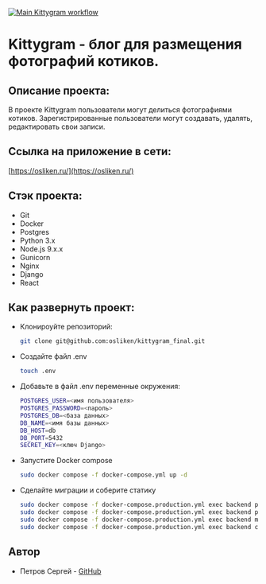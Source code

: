 [![Main Kittygram workflow](https://github.com/osliken/kittygram_final/actions/workflows/main.yml/badge.svg)](https://github.com/osliken/kittygram_final/actions/workflows/main.yml)

# Kittygram - блог для размещения фотографий котиков.

## Описание проекта: 

В проекте Kittygram пользователи могут делиться фотографиями котиков. Зарегистрированные пользователи могут создавать, удалять, редактировать свои записи.

## Ссылка на приложение в сети:

[https://osliken.ru/](https://osliken.ru/)


## Стэк проекта:

- Git
- Docker
- Postgres
- Python 3.x
- Node.js 9.x.x
- Gunicorn
- Nginx
- Django
- React

## Как развернуть проект:

- Клонироуйте репозиторий:

    ```bash
    git clone git@github.com:osliken/kittygram_final.git
    ```
- Создайте файл .env

    ```bash
    touch .env
    ```
- Добавьте в файл .env переменные окружения:

    ```bash
    POSTGRES_USER=<имя пользователя>
    POSTGRES_PASSWORD=<пароль>
    POSTGRES_DB=<база данных>
    DB_NAME=<имя базы данных>
    DB_HOST=db
    DB_PORT=5432
    SECRET_KEY=<ключ Django>
    ```
- Запустите Docker compose

    ```bash
    sudo docker compose -f docker-compose.yml up -d
    ```
- Сделайте миграции и соберите статику

    ```bash
    sudo docker compose -f docker-compose.production.yml exec backend python manage.py migrate
    sudo docker compose -f docker-compose.production.yml exec backend python manage.py collectstatic
    sudo docker compose -f docker-compose.production.yml exec backend mkdir -p /backend_static/static/
    sudo docker compose -f docker-compose.production.yml exec backend cp -r /app/collected_static/. /static/static/
    ```



## Автор

- Петров Сергей - [GitHub](https://github.com/osliken)

